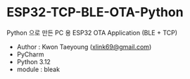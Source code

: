 # ESP32-TCP-BLE-OTA-Python
Python 으로 만든 PC 용 ESP32 OTA Application (BLE + TCP)

- Author : Kwon Taeyoung (xlink69@gmail.com)
- PyCharm
- Python 3.12
- module : bleak
